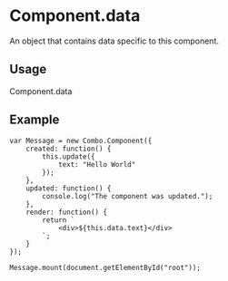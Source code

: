# Component.data

An object that contains data specific to this component.

## Usage

Component.data

## Example

	var Message = new Combo.Component({
		created: function() {
			this.update({
				text: "Hello World"
			});
		},
		updated: function() {
			console.log("The component was updated.");
		},
		render: function() {
			return `
				<div>${this.data.text}</div>
			`;
		}
	});

	Message.mount(document.getElementById("root"));